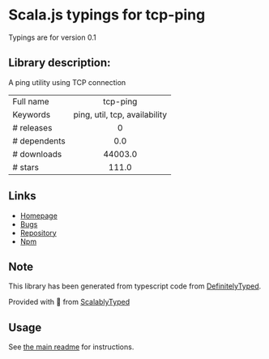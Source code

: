 
# Scala.js typings for tcp-ping

Typings are for version 0.1

## Library description:
A ping utility using TCP connection

|                    |                 |
| ------------------ | :-------------: |
| Full name          | tcp-ping |
| Keywords           | ping, util, tcp, availability |
| # releases         | 0 |
| # dependents       | 0.0 |
| # downloads        | 44003.0 |
| # stars            | 111.0 |

## Links
- [Homepage](https://github.com/wesolyromek/tcp-ping)
- [Bugs](https://github.com/wesolyromek/tcp-ping/issues)
- [Repository](https://github.com/wesolyromek/tcp-ping)
- [Npm](https://www.npmjs.com/package/tcp-ping)
    


## Note
This library has been generated from typescript code from [DefinitelyTyped](https://definitelytyped.org).

Provided with :purple_heart: from [ScalablyTyped](https://github.com/oyvindberg/ScalablyTyped)

## Usage
See [the main readme](../../readme.md) for instructions.


